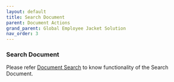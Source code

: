 ```yaml
---
layout: default
title: Search Document
parent: Document Actions
grand_parent: Global Employee Jacket Solution
nav_order: 3
---
```


### Search Document

Please refer [Document Search](https://pages.github.ibm.com/Global-EJS/GEJS-Australia-EDM-User-Manual/docs/DocumentSearch/DocumentSearch.html) to know functionality of the Search Document.